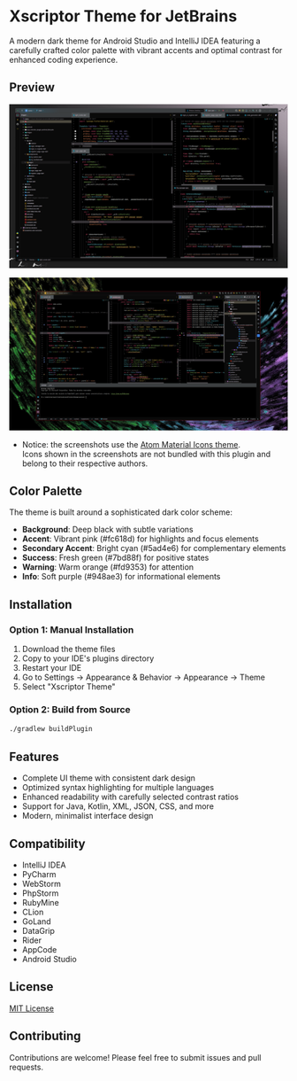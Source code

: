 # Xscriptor Theme for JetBrains

A modern dark theme for Android Studio and IntelliJ IDEA featuring a carefully crafted color palette with vibrant accents and optimal contrast for enhanced coding experience.

## Preview

![Preview 1](./preview/preview.png)

![Preview 2](./preview/preview2.png)

- Notice: the screenshots use the [Atom Material Icons theme](https://github.com/AtomMaterialUI/a-file-icon-idea).  
  Icons shown in the screenshots are not bundled with this plugin and belong to their respective authors.


## Color Palette

The theme is built around a sophisticated dark color scheme:

- **Background**: Deep black with subtle variations
- **Accent**: Vibrant pink (#fc618d) for highlights and focus elements
- **Secondary Accent**: Bright cyan (#5ad4e6) for complementary elements
- **Success**: Fresh green (#7bd88f) for positive states
- **Warning**: Warm orange (#fd9353) for attention
- **Info**: Soft purple (#948ae3) for informational elements

## Installation

### Option 1: Manual Installation
1. Download the theme files
2. Copy to your IDE's plugins directory
3. Restart your IDE
4. Go to Settings → Appearance & Behavior → Appearance → Theme
5. Select "Xscriptor Theme"

### Option 2: Build from Source
```bash
./gradlew buildPlugin
```

## Features

- Complete UI theme with consistent dark design
- Optimized syntax highlighting for multiple languages
- Enhanced readability with carefully selected contrast ratios
- Support for Java, Kotlin, XML, JSON, CSS, and more
- Modern, minimalist interface design

## Compatibility

- IntelliJ IDEA
- PyCharm
- WebStorm
- PhpStorm
- RubyMine
- CLion
- GoLand
- DataGrip
- Rider
- AppCode
- Android Studio

## License

[MIT License](./LICENSE)

## Contributing

Contributions are welcome! Please feel free to submit issues and pull requests.